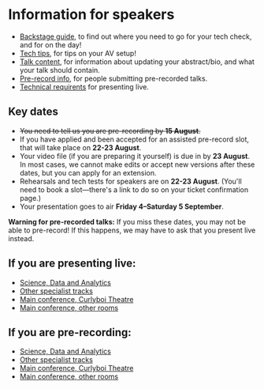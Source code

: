 ---
---

# Information for speakers

* [Backstage guide](/speakers/backstage/), to find out where you need to go for your tech check, and for on the day!
* [Tech tips](/speakers/tips/), for tips on your AV setup!
* [Talk content](/speakers/content/), for information about updating your abstract/bio, and what your talk should contain.
* [Pre-record info](/speakers/pre-record/), for people submitting pre-recorded talks.
* [Technical requirents](/speakers/live-tech-reqs/) for presenting live.


## Key dates

- <s>You need to tell us you are pre-recording by **15 August**.</s>
- If you have applied and been accepted for an assisted pre-record slot, that will take place on **22-23 August**.
- Your video file (if you are preparing it yourself) is due in by **23 August**. In most cases, we cannot make edits or accept new versions after these dates, but you can apply for an extension.
- Rehearsals and tech tests for speakers are on **22-23 August**. (You'll need to book a slot&mdash;there's a link to do so on your ticket confirmation page.)
- Your presentation goes to air **Friday 4&ndash;Saturday 5 September**.

**Warning for pre-recorded talks:** If you miss these dates, you may not be able to pre-record! If this happens, we may have to ask that you present live instead.

## If you are presenting live:

- [Science, Data and Analytics](/speakers/specialist/curlyboi/live/)
- [Other specialist tracks](/speakers/specialist/other/live/)
- [Main conference, Curlyboi Theatre](/speakers/main/curlyboi/live/)
- [Main conference, other rooms](/speakers/main/other/live/)

## If you are pre-recording:

- [Science, Data and Analytics](/speakers/specialist/curlyboi/pre-record/)
- [Other specialist tracks](/speakers/specialist/other/pre-record/)
- [Main conference, Curlyboi Theatre](/speakers/main/curlyboi/pre-record/)
- [Main conference, other rooms](/speakers/main/other/pre-record/)
